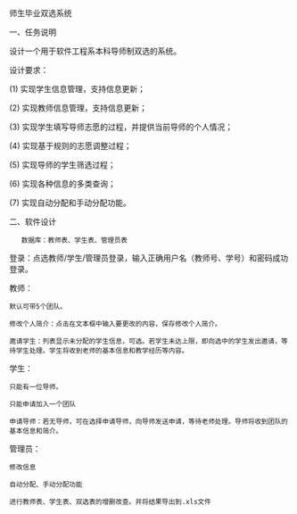师生毕业双选系统

一、任务说明

  设计一个用于软件工程系本科导师制双选的系统。

  设计要求：

  (1) 实现学生信息管理，支持信息更新；

  (2) 实现教师信息管理，支持信息更新；

  (3) 实现学生填写导师志愿的过程，并提供当前导师的个人情况；

  (4) 实现基于规则的志愿调整过程；

  (5) 实现导师的学生筛选过程；

  (6) 实现各种信息的多类查询；

  (7) 实现自动分配和手动分配功能。
  

二、软件设计


       数据库：教师表、学生表、管理员表

   登录：点选教师/学生/管理员登录，输入正确用户名（教师号、学号）和密码成功登录。

   教师：

    默认可带5个团队。
    
    修改个人简介：点击在文本框中输入要更改的内容，保存修改个人简介。

    邀请学生：列表显示未分配的学生信息，可选。若学生未达上限，即向选中的学生发出邀请，等待学生处理。学生将收到老师的基本信息和教学经历等内容。


  学生：

    只能有一位导师。

    只能申请加入一个团队

    申请导师：若无导师，可在选择申请导师，向导师发送申请，等待老师处理。导师将收到团队的基本信息和简介。


  管理员：

    修改信息 
    
    自动分配、手动分配功能

    进行教师表、学生表、双选表的增删改查。并将结果导出到.xls文件  
   
